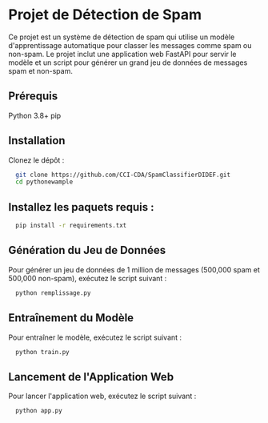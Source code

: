 # Projet de Détection de Spam
Ce projet est un système de détection de spam qui utilise un modèle d'apprentissage automatique pour classer les messages comme spam ou non-spam. Le projet inclut une application web FastAPI pour servir le modèle et un script pour générer un grand jeu de données de messages spam et non-spam.  

## Prérequis
Python 3.8+
pip

## Installation
Clonez le dépôt :  
```bash
  git clone https://github.com/CCI-CDA/SpamClassifierDIDEF.git
  cd pythonewample
```

## Installez les paquets requis :  
```bash
  pip install -r requirements.txt
```
## Génération du Jeu de Données
Pour générer un jeu de données de 1 million de messages (500,000 spam et 500,000 non-spam), 
exécutez le script suivant :
```bash
  python remplissage.py
```

## Entraînement du Modèle

Pour entraîner le modèle, exécutez le script suivant :
```bash
  python train.py
```

## Lancement de l'Application Web

Pour lancer l'application web, exécutez le script suivant :
```bash
  python app.py
```
